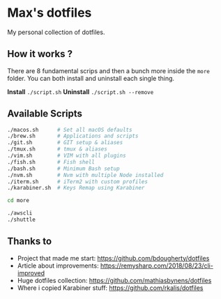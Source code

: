 # Max's dotfiles
My personal collection of dotfiles.

## How it works ?
There are 8 fundamental scrips and then a bunch more inside the `more` folder.
You can both install and uninstall each single thing.

**Install** `./script.sh`
**Uninstall** `./script.sh --remove`

## Available Scripts
```bash
./macos.sh      # Set all macOS defaults
./brew.sh       # Applications and scripts
./git.sh        # GIT setup & aliases
./tmux.sh       # tmux & aliases
./vim.sh        # VIM with all plugins
./fish.sh       # Fish shell
./bash.sh       # Minimum Bash setup
./nvm.sh        # Nvm with multiple Node installed
./iterm.sh      # iTerm2 with custom profiles
./karabiner.sh  # Keys Remap using Karabiner

cd more

./awscli
./shuttle
```

## Thanks to
- Project that made me start: https://github.com/bdougherty/dotfiles
- Article about improvements: https://remysharp.com/2018/08/23/cli-improved
- Huge dotfiles collection: https://github.com/mathiasbynens/dotfiles
- Where i copied Karabiner stuff: https://github.com/rkalis/dotfiles
